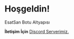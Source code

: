 #  Hoşgeldin!

EsatSan Botu Altyapısı

**İletişim İçin** [Discord Serverimiz.](https://discord.gg/Trqw9YupYt)